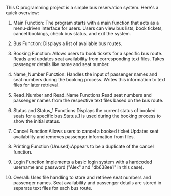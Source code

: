  This C programming project is a simple bus reservation system. Here's a quick overview:

1. Main Function: The program starts with a main function that acts as a menu-driven interface for users. Users can view bus lists, book tickets, cancel bookings, check bus status, and exit the system.

2. Bus Function: Displays a list of available bus routes.

3. Booking Function: Allows users to book tickets for a specific bus route. Reads and updates seat availability from corresponding text files. Takes passenger details like name and seat number.

4. Name_Number Function: Handles the input of passenger names and seat numbers during the booking process. Writes this information to text files for later retrieval.

5. Read_Number and Read_Name Functions:Read seat numbers and passenger names from the respective text files based on the bus route.

6. Status and Status_1 Functions:Displays the current status of booked seats for a specific bus.Status_1 is used during the booking process to show the initial status.

7. Cancel Function:Allows users to cancel a booked ticket.Updates seat availability and removes passenger information from files.

8. Printing Function (Unused):Appears to be a duplicate of the cancel function.

9. Login Function:Implements a basic login system with a hardcoded username and password ("Alex" and "db638ee1" in this case).

10. Overall: Uses file handling to store and retrieve seat numbers and passenger names. Seat availability and passenger details are stored in separate text files for each bus route.

